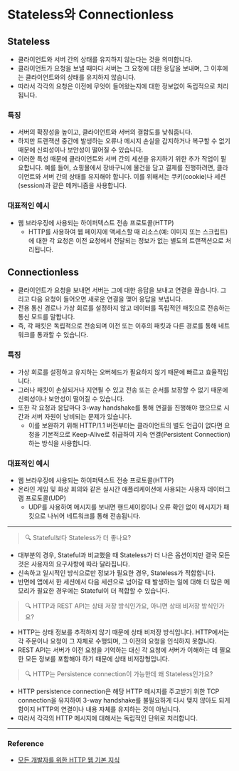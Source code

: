 # Stateless와 Connectionless

## Stateless

- 클라이언트와 서버 간의 상태를 유지하지 않는다는 것을 의미합니다.
- 클라이언트가 요청을 보낼 때마다 서버는 그 요청에 대한 응답을 보내며, 그 이후에는 클라이언트와의 상태를 유지하지 않습니다.
- 따라서 각각의 요청은 이전에 무엇이 들어왔는지에 대한 정보없이 독립적으로 처리됩니다.

### 특징

- 서버의 확장성을 높이고, 클라이언트와 서버의 결합도를 낮춰줍니다.
- 하지만 트랜잭션 중간에 발생하는 오류나 메시지 손실을 감지하거나 복구할 수 없기 때문에 신뢰성이나 보안성이 떨어질 수 있습니다.
- 이러한 특성 때문에 클라이언트와 서버 간의 세션을 유지하기 위한 추가 작업이 필요합니다. 예를 들어, 쇼핑몰에서 장바구니에 물건을 담고 결제를 진행하려면, 클라이언트와 서버 간의 상태를 유지해야 합니다. 이를 위해서는 쿠키(cookie)나 세션(session)과 같은 메커니즘을 사용합니다.

### 대표적인 예시

- 웹 브라우징에 사용되는 하이퍼텍스트 전송 프로토콜(HTTP)
    - HTTP를 사용하여 웹 페이지에 액세스할 때 리소스(예: 이미지 또는 스크립트)에 대한 각 요청은 이전 요청에서 전달되는 정보가 없는 별도의 트랜잭션으로 처리됩니다.

## Connectionless

- 클라이언트가 요청을 보내면 서버는 그에 대한 응답을 보내고 연결을 끊습니다. 그리고 다음 요청이 들어오면 새로운 연결을 맺어 응답을 보냅니다.
- 전용 통신 경로나 가상 회로를 설정하지 않고 데이터를 독립적인 패킷으로 전송하는 통신 모드를 말합니다.
- 즉, 각 패킷은 독립적으로 전송되며 이전 또는 이후의 패킷과 다른 경로를 통해 네트워크를 통과할 수 있습니다.

### 특징

- 가상 회로를 설정하고 유지하는 오버헤드가 필요하지 않기 때문에 빠르고 효율적입니다.
- 그러나 패킷이 손실되거나 지연될 수 있고 전송 또는 순서를 보장할 수 없기 때문에 신뢰성이나 보안성이 떨어질 수 있습니다.
- 또한 각 요청과 응답마다 3-way handshake를 통해 연결을 진행해야 했으므로 시간과 서버 자원이 낭비되는 문제가 있습니다.
    - 이를 보완하기 위해 HTTP/1.1 버전부터는 클라이언트의 별도 언급이 없다면 요청을 기본적으로 Keep-Alive로 취급하여 지속 연결(Persistent Connection)하는 방식을 사용합니다.

### 대표적인 예시

- 웹 브라우징에 사용되는 하이퍼텍스트 전송 프로토콜(HTTP)
- 온라인 게임 및 화상 회의와 같은 실시간 애플리케이션에 사용되는 사용자 데이터그램 프로토콜(UDP)
    - UDP를 사용하여 메시지를 보내면 핸드셰이킹이나 오류 확인 없이 메시지가 패킷으로 나뉘어 네트워크를 통해 전송됩니다.

---
> 🔍 Stateful보다 Stateless가 더 좋나요?

- 대부분의 경우, Stateful과 비교했을 때 Stateless가 더 나은 옵션이지만 결국 모든 것은 사용자의 요구사항에 따라 달라집니다.
- 신속하고 일시적인 방식으로만 정보가 필요한 경우, Stateless가 적합합니다.
- 반면에 앱에서 한 세션에서 다음 세션으로 넘어갈 때 발생하는 일에 대해 더 많은 메모리가 필요한 경우에는 Stateful이 더 적합할 수 있습니다.

> 🔍 HTTP과 REST API는 상태 저장 방식인가요, 아니면 상태 비저장 방식인가요?

- HTTP는 상태 정보를 추적하지 않기 때문에 상태 비저장 방식입니다. HTTP에서는 각 주문이나 요청이 그 자체로 수행되며, 그 이전의 요청을 인식하지 못합니다.
- REST API는 서버가 이전 요청을 기억하는 대신 각 요청에 서버가 이해하는 데 필요한 모든 정보를 포함해야 하기 때문에 상태 비저장형입니다.

> 🔍 HTTP는 Persistence connection이 가능한데 왜 Stateless인가요?

- HTTP persistence connection은 해당 HTTP 메시지를 주고받기 위한 TCP connection을 유지하여 3-way handshake를 불필요하게 다시 맺지 않아도 되게 함이지 HTTP의 연결이나 내용 자체를 유지하는 것이 아닙니다.
- 따라서 각각의 HTTP 메시지에 대해서는 독립적인 단위로 처리합니다.

---
### Reference

- [모든 개발자를 위한 HTTP 웹 기본 지식](https://www.inflearn.com/course/http-%EC%9B%B9-%EB%84%A4%ED%8A%B8%EC%9B%8C%ED%81%AC/dashboard)